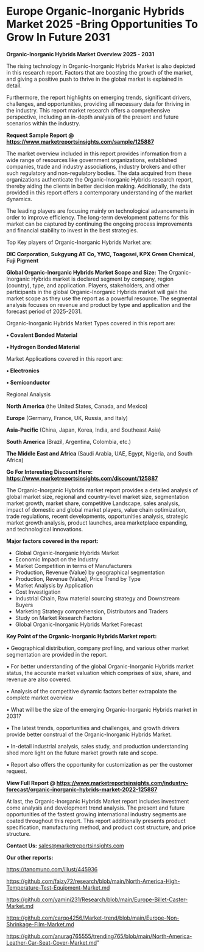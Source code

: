  # Europe Organic-Inorganic Hybrids Market 2025 -Bring Opportunities To Grow In Future 2031

<Strong> Organic-Inorganic Hybrids Market Overview 2025 - 2031</strong>

The rising technology in Organic-Inorganic Hybrids Market is also depicted in this research report. Factors that are boosting the growth of the market, and giving a positive push to thrive in the global market is explained in detail.

Furthermore, the report highlights on emerging trends, significant drivers, challenges, and opportunities, providing all necessary data for thriving in the industry. This report market research offers a comprehensive perspective, including an in-depth analysis of the present and future scenarios within the industry.

<strong>Request Sample Report @ <a href=https://www.marketreportsinsights.com/sample/125887>https://www.marketreportsinsights.com/sample/125887</a></strong>

The market overview included in this report provides information from a wide range of resources like government organizations, established companies, trade and industry associations, industry brokers and other such regulatory and non-regulatory bodies. The data acquired from these organizations authenticate the Organic-Inorganic Hybrids research report, thereby aiding the clients in better decision making. Additionally, the data provided in this report offers a contemporary understanding of the market dynamics.

The leading players are focusing mainly on technological advancements in order to improve efficiency. The long-term development patterns for this market can be captured by continuing the ongoing process improvements and financial stability to invest in the best strategies.

Top Key players of Organic-Inorganic Hybrids Market are:

<strong>DIC Corporation, Sukgyung AT Co, YMC, Toagosei, KPX Green Chemical, Fuji Pigment</strong>

<strong><b>Global Organic-Inorganic Hybrids Market Scope and Size:</b></strong>
The Organic-Inorganic Hybrids market is declared segment by company, region (country), type, and application. Players, stakeholders, and other participants in the global Organic-Inorganic Hybrids market will gain the market scope as they use the report as a powerful resource. The segmental analysis focuses on revenue and product by type and application and the forecast period of 2025-2031.

Organic-Inorganic Hybrids Market Types covered in this report are:

<strong>• Covalent Bonded Material

• Hydrogen Bonded Material</strong>

Market Applications covered in this report are:

<strong>• Electronics

• Semiconductor</strong> 

Regional Analysis

<strong>North America</strong> (the United States, Canada, and Mexico)

<strong>Europe</strong> (Germany, France, UK, Russia, and Italy)

<strong>Asia-Pacific</strong> (China, Japan, Korea, India, and Southeast Asia)

<strong>South America</strong> (Brazil, Argentina, Colombia, etc.)

<strong>The Middle East and Africa</strong> (Saudi Arabia, UAE, Egypt, Nigeria, and South Africa)

<strong>Go For Interesting Discount Here: <a href=https://www.marketreportsinsights.com/discount/125887>https://www.marketreportsinsights.com/discount/125887</a></strong>

The Organic-Inorganic Hybrids market report provides a detailed analysis of global market size, regional and country-level market size, segmentation market growth, market share, competitive Landscape, sales analysis, impact of domestic and global market players, value chain optimization, trade regulations, recent developments, opportunities analysis, strategic market growth analysis, product launches, area marketplace expanding, and technological innovations.

<strong><b>Major factors covered in the report:</b></strong>
<ul>
  <li>Global Organic-Inorganic Hybrids Market </li>
  <li>Economic Impact on the Industry</li>
  <li>Market Competition in terms of Manufacturers</li>
  <li>Production, Revenue (Value) by geographical segmentation</li>
  <li>Production, Revenue (Value), Price Trend by Type</li>
  <li>Market Analysis by Application</li>
  <li>Cost Investigation</li>
  <li>Industrial Chain, Raw material sourcing strategy and Downstream Buyers</li>
  <li>Marketing Strategy comprehension, Distributors and Traders</li>
  <li>Study on Market Research Factors</li>
  <li>Global Organic-Inorganic Hybrids Market Forecast</li>
</ul>

<strong><b>Key Point of the Organic-Inorganic Hybrids Market report:</b></strong>

• Geographical distribution, company profiling, and various other market segmentation are provided in the report.

• For better understanding of the global Organic-Inorganic Hybrids market status, the accurate market valuation which comprises of size, share, and revenue are also covered.

• Analysis of the competitive dynamic factors better extrapolate the complete market overview

• What will be the size of the emerging Organic-Inorganic Hybrids market in 2031?

• The latest trends, opportunities and challenges, and growth drivers provide better construal of the Organic-Inorganic Hybrids Market.

• In-detail industrial analysis, sales study, and production understanding shed more light on the future market growth rate and scope.

• Report also offers the opportunity for customization as per the customer request.

<strong><b>View Full Report @ <a href=https://www.marketreportsinsights.com/industry-forecast/organic-inorganic-hybrids-market-2022-125887>https://www.marketreportsinsights.com/industry-forecast/organic-inorganic-hybrids-market-2022-125887</a></b></strong>


At last, the Organic-Inorganic Hybrids Market report includes investment come analysis and development trend analysis. The present and future opportunities of the fastest growing international industry segments are coated throughout this report. This report additionally presents product specification, manufacturing method, and product cost structure, and price structure.

<strong>Contact Us:</strong>
sales@marketreportsinsights.com

<strong>Our other reports:</strong>

<a href=https://tanomuno.com/illust/445936>https://tanomuno.com/illust/445936</a>

<a href=https://github.com/faizy72/research/blob/main/North-America-High-Temperature-Test-Equipment-Market.md>https://github.com/faizy72/research/blob/main/North-America-High-Temperature-Test-Equipment-Market.md</a>

<a href=https://github.com/yamini231/Research/blob/main/Europe-Billet-Caster-Market.md>https://github.com/yamini231/Research/blob/main/Europe-Billet-Caster-Market.md</a>

<a href=https://github.com/cargo4256/Market-trend/blob/main/Europe-Non-Shrinkage-Film-Market.md>https://github.com/cargo4256/Market-trend/blob/main/Europe-Non-Shrinkage-Film-Market.md</a>

<a href=https://github.com/anurag765555/trending765/blob/main/North-America-Leather-Car-Seat-Cover-Market.md>https://github.com/anurag765555/trending765/blob/main/North-America-Leather-Car-Seat-Cover-Market.md</a>"
